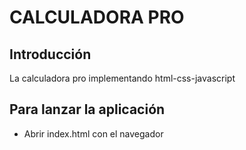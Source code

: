 # CALCULADORA PRO

## Introducción

La calculadora pro implementando html-css-javascript

## Para lanzar la aplicación

* Abrir index.html con el navegador